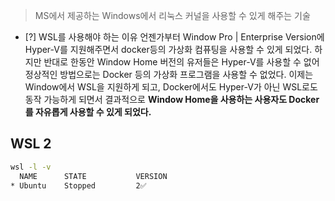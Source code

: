 
> MS에서 제공하는 Windows에서 리눅스 커널을 사용할 수 있게 해주는 기술

 - [?] WSL를 사용해야 하는 이유
언젠가부터 Window Pro | Enterprise Version에 Hyper-V를 지원해주면서
docker등의 가상화 컴퓨팅을 사용할 수 있게 되었다.
하지만 반대로 한동안 Window Home 버전의 유저들은 Hyper-V를 사용할 수 없어 정상적인 방법으로는 Docker 등의 가상화 프로그램을 사용할 수 없었다.
이제는 Window에서 WSL을 지원하게 되고, Docker에서도 Hyper-V가 아닌 WSL로도 동작 가능하게 되면서
결과적으로 **Window Home을 사용하는 사용자도 Docker를 자유롭게 사용할 수 있게 되었다.**

## WSL 2

```bat
wsl -l -v
  NAME      STATE           VERSION
* Ubuntu    Stopped         2✅
```
